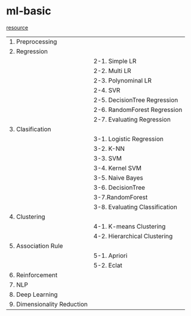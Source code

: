 # ml-basic

[resource](https://www.superdatascience.com/pages/machine-learning)

|                             |                                |
| --------------------------- | ------------------------------ |
| 1. Preprocessing            |                                |
| 2. Regression               |                                |
|                             | 2-1. Simple LR                 |
|                             | 2-2. Multi LR                  |
|                             | 2-3. Polynominal LR            |
|                             | 2-4. SVR                       |
|                             | 2-5. DecisionTree Regression   |
|                             | 2-6. RandomForest Regression   |
|                             | 2-7. Evaluating Regression     |
| 3. Clasification            |                                |
|                             | 3-1. Logistic Regression       |
|                             | 3-2. K-NN                      |
|                             | 3-3. SVM                       |
|                             | 3-4. Kernel SVM                |
|                             | 3-5. Naive Bayes               |
|                             | 3-6. DecisionTree              |
|                             | 3-7.RandomForest               |
|                             | 3-8. Evaluating Classification |
| 4. Clustering               |                                |
|                             | 4-1. K-means Clustering        |
|                             | 4-2. Hierarchical Clustering   |
| 5. Association Rule         |                                |
|                             | 5-1. Apriori                   |
|                             | 5-2. Eclat                     |
| 6. Reinforcement            |                                |    
| 7. NLP                      |                                |
| 8. Deep Learning            |                                |
| 9. Dimensionality Reduction |                                |
